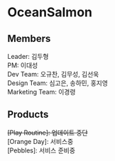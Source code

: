 # OceanSalmon

## Members
Leader: 김두형  
PM: 이대성  
Dev Team: 오규찬, 김무성, 김선욱  
Design Team: 심고은, 송하민, 홍지영  
Marketing Team: 이경령

## Products
~~[Play Routine]: 업데이트 중단~~  
[Orange Day]: 서비스중  
[Pebbles]: 서비스 준비중  